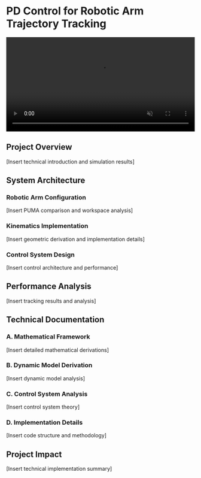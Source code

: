 # PD Control for Robotic Arm Trajectory Tracking

<div align="center">
  <video src="https://github.com/AdharshAero/Robotics-Portfolio/blob/main/PD-Control-Robotic-Arm/Robotic_Arm_Simulation_Title.m4v" autoplay loop muted playsinline width="100%">
  </video>
</div>

## Project Overview
[Insert technical introduction and simulation results]

## System Architecture

### Robotic Arm Configuration
[Insert PUMA comparison and workspace analysis]

### Kinematics Implementation
[Insert geometric derivation and implementation details]

### Control System Design
[Insert control architecture and performance]

## Performance Analysis
[Insert tracking results and analysis]

## Technical Documentation

### A. Mathematical Framework
[Insert detailed mathematical derivations]

### B. Dynamic Model Derivation
[Insert dynamic model analysis]

### C. Control System Analysis
[Insert control system theory]

### D. Implementation Details
[Insert code structure and methodology]

## Project Impact
[Insert technical implementation summary]
